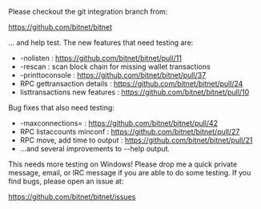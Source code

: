 Please checkout the git integration branch from:

https://github.com/bitnet/bitnet

... and help test.  The new features that need testing are:

* -nolisten : https://github.com/bitnet/bitnet/pull/11
* -rescan : scan block chain for missing wallet transactions
* -printtoconsole : https://github.com/bitnet/bitnet/pull/37
* RPC gettransaction details : https://github.com/bitnet/bitnet/pull/24
* listtransactions new features : https://github.com/bitnet/bitnet/pull/10

Bug fixes that also need testing:

* -maxconnections= : https://github.com/bitnet/bitnet/pull/42
* RPC listaccounts minconf : https://github.com/bitnet/bitnet/pull/27
* RPC move, add time to output : https://github.com/bitnet/bitnet/pull/21
* ...and several improvements to --help output.

This needs more testing on Windows!  Please drop me a quick private message, email, or IRC message if you are able to do some testing.  If you find bugs, please open an issue at:

https://github.com/bitnet/bitnet/issues
